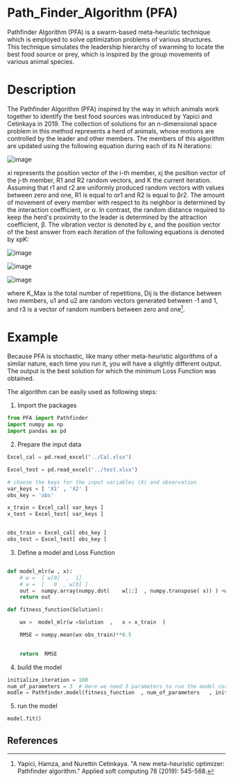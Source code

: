 # Path_Finder_Algorithm (PFA)
Pathfinder Algorithm (PFA) is a swarm-based meta-heuristic technique which is employed to solve optimization problems of various structures. This technique simulates the leadership hierarchy of swarming to locate the best food source or prey, which is inspired by the group movements of various animal species.

# Description
The Pathfinder Algorithm (PFA) inspired by the way in which animals work together to identify the best food sources was introduced by Yapici and Cetinkaya in 2019. The collection of solutions for an n-dimensional space problem in this method represents a herd of animals, whose motions are controlled by the leader and other members. The members of this algorithm are updated using the following equation during each of its N iterations: 

 ![image](https://user-images.githubusercontent.com/93834390/218518989-779f71fb-c341-45d6-a811-80845d7f8dce.png)
 
 
xi represents the position vector of the i-th member, xj the position vector of the j-th member, R1 and R2 random vectors, and K the current iteration. Assuming that r1 and r2 are uniformly produced random vectors with values between zero and one, R1 is equal to αr1 and R2 is equal to βr2. The amount of movement of every member with respect to its neighbor is determined by the interaction coefficient, or α. In contrast, the random distance required to keep the herd's proximity to the leader is determined by the attraction coefficient, β. The vibration vector is denoted by ε, and the position vector of the best answer from each iteration of the following equations is denoted by xpK: 

![image](https://user-images.githubusercontent.com/93834390/218519448-c47daa63-3ea1-43e1-9ab8-27c1b5bb6f76.png)

![image](https://user-images.githubusercontent.com/93834390/218519501-4fc15738-db60-4c4b-aa7e-66dc1f74db08.png)

![image](https://user-images.githubusercontent.com/93834390/218519576-42c72fc9-3e4d-4573-9665-c272f505d96e.png)

where K_Max is the total number of repetitions, Dij is the distance between two members, u1 and u2 are random vectors generated between -1 and 1, and r3 is a vector of random numbers between zero and one[^1].

# Example
Because PFA is stochastic, like many other meta-heuristic algorithms of a similar nature, each time you run it, you will have a slightly different output. The output is the best solution for which the minimum Loss Function was obtained.

The algorithm can be easily used as following steps:

1) Import the packages

```python
from PFA import Pathfinder
import numpy as np
import pandas as pd
```
2) Prepare the input data
```python
Excel_cal = pd.read_excel("../Cal.xlsx")

Excel_test = pd.read_excel("../test.xlsx")

# choose the keys for the input variables (X) and observation
var_keys = [ 'X1' , 'X2' ] 
obs_key = 'obs'

x_train = Excel_cal[ var_keys ] 
x_test = Excel_test[ var_keys ] 


obs_train = Excel_cal[ obs_key ] 
obs_test = Excel_test[ obs_key ]
```

3) Define a model and Loss Function 

```python

def model_mlr(w , x):
    # w =  [ w[0]  ,  1]
    # w =  [   0  , w[0] ]
    out =  numpy.array(numpy.dot(    w[1:]  , numpy.transpose( x)) ) +w[0]
    return out

def fitness_function(Solution):

    wx =  model_mlr(w =Solution  ,   x = x_train  )

    RMSE = numpy.mean(wx-obs_train)**0.5

    
    return  RMSE
```

4) build the model


```python
initialize_iteration = 100
num_of_parameters = 3  # Here we need 3 parameters to run the model correctly 
modle = Pathfinder.model(fitness_function  , num_of_parameters   , initialize_iteration  , PFA_iteration ,alpha =1  , beta=1 , converging_threshold = 0.001)
```
5) run the model


```python
model.fit() 
```



## References
[^1]: Yapici, Hamza, and Nurettin Cetinkaya. "A new meta-heuristic optimizer: Pathfinder algorithm." Applied soft computing 78 (2019): 545-568.
[^2]: Nosratpour, Reza, Majid Rahimzadegan, and Niloufar Beikahmadi. "Introducing a merged precipitation satellite model using satellite precipitation products, land surface temperature, and precipitable water vapor." Geocarto International (2022): 1-31.






